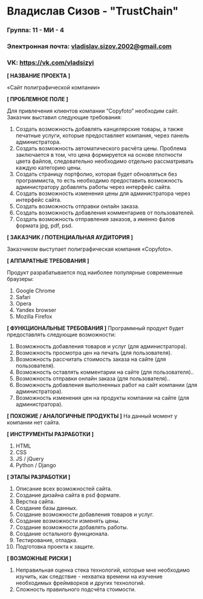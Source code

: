 # Владислав Сизов - "TrustChain"

### Группа: 11 - МИ - 4
### Электронная почта: vladislav.sizov.2002@gmail.com
### VK: https://vk.com/vladsizyi



**[ НАЗВАНИЕ ПРОЕКТА ]**

«Сайт полиграфической компании»

**[ ПРОБЛЕМНОЕ ПОЛЕ ]**

Для привлечения клиентов компании “Copyfoto” необходим сайт. Заказчик выставил следующие требования:
1)	Создать возможность добавлять канцелярские товары, а также печатные услуги, которые предоставляет компания, через панель администратора.
2)	Создать возможность автоматического расчёта цены. Проблема заключается в том, что цена формируется на основе плотности цвета файлов, следовательно необходимо отдельно рассматривать каждую категорию цены.
3)	Создать страницу портфолио, которая будет обновляться без программиста, то есть необходимо предоставить возможность администратору добавлять работы через интерфейс сайта.
4)	Создать возможность изменения цены для администратора через интерфейс сайта.
5)	Создать возможность отправки онлайн заказа.
6)	Создать возможность добавления комментариев от пользователей.
7)	Создать возможность отправления заказов, а именно фалов формата jpg, pdf, psd.
 
**[ ЗАКАЗЧИК / ПОТЕНЦИАЛЬНАЯ АУДИТОРИЯ ]**

Заказчиком выступает полиграфическая компания «Copyfoto».

**[ АППАРАТНЫЕ ТРЕБОВАНИЯ ]**

Продукт разрабатывается под наиболее популярные современные браузеры:
1)	Google Chrome
2)	Safari
3)	Opera
4)	Yandex browser
5)	Mozilla Firefox

**[ ФУНКЦИОНАЛЬНЫЕ ТРЕБОВАНИЯ ]**
Программный продукт будет предоставлять следующие возможности:
1)	Возможность добавления товаров и услуг (для администратора).
2)	Возможность просмотра цен на печать (для пользователя).
3)	Возможность рассчитать стоимость заказа на сайте (для пользователя).
4)	Возможность оставлять комментарии на сайте (для пользователя)..
5)	Возможность отправки онлайн заказа (для пользователя)..
6)	Возможность добавления выполненных работ на сайт компании (для администратора).
7)	Возможность изменения цен на продукты компании на сайте (для администратора).

**[ ПОХОЖИЕ / АНАЛОГИЧНЫЕ ПРОДУКТЫ ]**
На данный момент у компании нет сайта. 

**[ ИНСТРУМЕНТЫ РАЗРАБОТКИ ]**
1)	HTML
2)	CSS
3)	JS / jQuery
4)	Python / Django

**[ ЭТАПЫ РАЗРАБОТКИ ]**
1)	Описание всех возможностей сайта.
2)	Создание дизайна сайта в psd формате.
3)	Верстка сайта.
4)	Создание базы данных.
5)	Создание возможности добавления товаров и услуг.
6)	Создание возможности изменять цены.
7)	Создание возможности добавлять работы.
8)	Создание остального функционала.
9)	Тестирование, отладка.
10)	Подготовка проекта к защите.

**[ ВОЗМОЖНЫЕ РИСКИ ]**

1)	Неправильная оценка стека технологий, которые мне необходимо изучить, как следствие - нехватка времени на изучение необходимых фреймворков и других технологий.
2)	Сложность правильного подсчёта стоимости.



